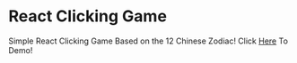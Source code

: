 # React Clicking Game
Simple React Clicking Game
Based on the 12 Chinese Zodiac!
Click [Here](https://bluezam.github.io/reactclickdis/) To Demo!
